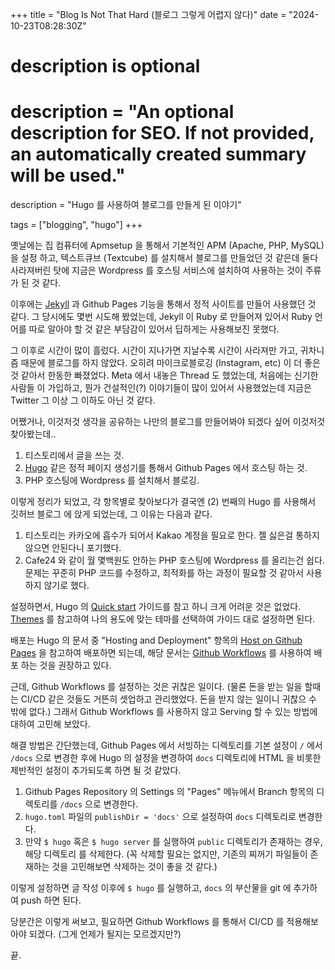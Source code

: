 +++
title = "Blog Is Not That Hard (블로그 그렇게 어렵지 않다)"
date = "2024-10-23T08:28:30Z"

#
# description is optional
#
# description = "An optional description for SEO. If not provided, an automatically created summary will be used."
description = "Hugo 를 사용하여 블로그를 만들게 된 이야기"

tags = ["blogging", "hugo"]
+++

옛날에는 집 컴퓨터에 Apmsetup 을 통해서 기본적인 APM (Apache, PHP, MySQL) 을 설정
하고, 텍스트큐브 (Textcube) 를 설치해서 블로그를 만들었던 것 같은데 둘다 사라져버린
탓에 지금은 Wordpress 를 호스팅 서비스에 설치하여 사용하는 것이 주류가 된 것 같다.

이후에는 [Jekyll](https://jekyllrb.com/) 과 Github Pages 기능을 통해서 정적 사이트를
만들어 사용했던 것 같다. 그 당시에도 몇번 시도해 봤었는데, Jekyll 이 Ruby 로 만들어져
있어서 Ruby 언어를 따로 알아야 할 것 같은 부담감이 있어서 딥하게는 사용해보진 못했다.

그 이후로 시간이 많이 흘렀다. 시간이 지나가면 지날수록 시간이 사라져만 가고,
귀차니즘 때문에 블로그를 하지 않았다. 오히려 마이크로블로깅 (Instagram, etc) 이 더 좋은
것 같아서 한동한 빠졌었다. Meta 에서 내놓은 Thread 도 했었는데, 처음에는 신기한 사람들
이 가입하고, 뭔가 건설적인(?) 이야기들이 많이 있어서 사용했었는데 지금은 Twitter 그 이상
그 이하도 아닌 것 같다.

어쨌거나, 이것저것 생각을 공유하는 나만의 블로그를 만들어봐야 되겠다 싶어 이것저것 찾아봤는데..

1. 티스토리에서 글을 쓰는 것.
2. [Hugo](https://gohugo.io/) 같은 정적 페이지 생성기를 통해서 Github Pages 에서 호스팅 하는 것.
3. PHP 호스팅에 Wordpress 를 설치해서 블로깅.

이렇게 정리가 되었고, 각 항목별로 찾아보다가 결국엔 (2) 번째의 Hugo 를 사용해서 깃허브 블로그
에 앉게 되었는데, 그 이유는 다음과 같다.

1. 티스토리는 카카오에 흡수가 되어서 Kakao 계정을 필요로 한다. 젤 싫은걸 통하지 않으면 안된다니
포기했다.
2. Cafe24 와 같이 월 몇백원도 안하는 PHP 호스팅에 Wordpress 를 올리는건 쉽다. 문제는 꾸준히 PHP
코드를 수정하고, 최적화를 하는 과정이 필요할 것 같아서 사용하지 않기로 했다.

설정하면서, Hugo 의 [Quick start](https://gohugo.io/getting-started/quick-start/) 가이드를 참고
하니 크게 어려운 것은 없었다. [Themes](https://themes.gohugo.io/) 를 참고하여 나의 용도에 맞는
테마를 선택하여 가이드 대로 설정하면 된다.

배포는 Hugo 의 문서 중 "Hosting and Deployment" 항목의
[Host on Github Pages](https://gohugo.io/hosting-and-deployment/hosting-on-github/)
을 참고하여 배포하면 되는데, 해당 문서는
[Github Workflows](https://docs.github.com/en/actions/writing-workflows) 를 사용하여 배포
하는 것을 권장하고 있다.

근데, Github Workflows 를 설정하는 것은 귀찮은 일이다. (물론 돈을 받는 일을 할때는 CI/CD 같은
것들도 거뜬히 셋업하고 관리했었다. 돈을 받지 않는 일이니 귀찮으 수 밖에 없다.) 그래서 Github
Workflows 를 사용하지 않고 Serving 할 수 있는 방법에 대하여 고민해 보았다.

해결 방법은 간단했는데, Github Pages 에서 서빙하는 디렉토리를 기본 설정이 `/` 에서 `/docs` 으로
변경한 후에 Hugo 의 설정을 변경하여 `docs` 디렉토리에 HTML 을 비롯한 제반적인 설정이 추가되도록
하면 될 것 같았다.

1. Github Pages Repository 의 Settings 의 "Pages" 메뉴에서 Branch 항목의 디렉토리를 `/docs` 으로
변경한다.
2. `hugo.toml` 파일의 `publishDir = 'docs'` 으로 설정하여 `docs` 디렉토리로 변경한다.
3. 만약 `$ hugo` 혹은 `$ hugo server` 를 실행하여 `public` 디렉토리가 존재하는 경우, 해당 디렉토리
를 삭제한다. (꼭 삭제할 필요는 없지만, 기존의 찌꺼기 파일들이 존재하는 것을 고민해보면 삭제하는
것이 좋을 것 같다.)

이렇게 설정하면 글 작성 이후에 `$ hugo` 를 실행하고, `docs` 의 부산물을 git 에 추가하여 push 하면
된다.

당분간은 이렇게 써보고, 필요하면 Github Workflows 를 통해서 CI/CD 를 적용해보아야 되겠다.
(그게 언제가 될지는 모르겠지만?)

끝.
